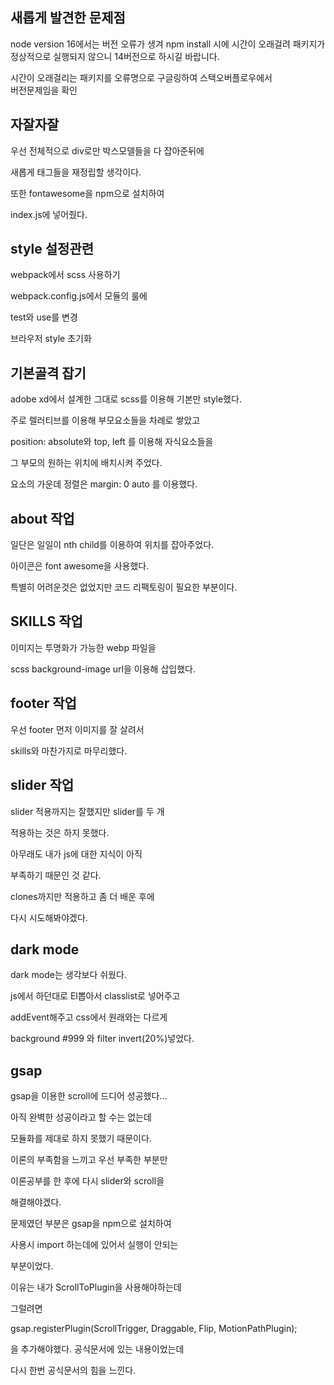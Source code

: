 ## 새롭게 발견한 문제점

node version 16에서는 버전 오류가 생겨 npm install 시에 시간이 오래걸려 패키지가<br>
정상적으로 실행되지 않으니 14버전으로 하시길 바랍니다.

시간이 오래걸리는 패키지를 오류명으로 구글링하여 스택오버플로우에서<br>
버전문제임을 확인

## 자잘자잘

우선 전체적으로 div로만 박스모델들을 다 잡아준뒤에<br>

새롭게 태그들을 재정립할 생각이다.<br>

또한 fontawesome을 npm으로 설치하여<br>

index.js에 넣어줬다.<br>

## style 설정관련

webpack에서 scss 사용하기<br>

webpack.config.js에서 모듈의 룰에 <br>

test와 use를 변경<br>

브라우저 style 초기화<br>

## 기본골격 잡기

adobe xd에서 설계한 그대로 scss를 이용해 기본만 style했다.<br>

주로 렐러티브를 이용해 부모요소들을 차례로 쌓았고<br>

position: absolute와 top, left 를 이용해 자식요소들을<br>

그 부모의 원하는 위치에 배치시켜 주었다.<br>

요소의 가운데 정렬은 margin: 0 auto 를 이용했다.<br>

## about 작업

일단은 일일이 nth child를 이용하여 위치를 잡아주었다.<br>

아이콘은 font awesome을 사용했다. <br>

특별히 어려운것은 없었지만 코드 리팩토링이 필요한 부분이다.<br>

## SKILLS 작업

이미지는 투명화가 가능한 webp 파일을 <br>

scss background-image url을 이용해 삽입했다. <br>

## footer 작업

우선 footer 먼저 이미지를 잘 살려서<br>

skills와 마찬가지로 마무리했다.<br>

## slider 작업

slider 적용까지는 잘했지만 slider를 두 개<br>

적용하는 것은 하지 못했다.<br>

아무래도 내가 js에 대한 지식이 아직 <br>

부족하기 때문인 것 같다. <br>

clones까지만 적용하고 좀 더 배운 후에 <br>

다시 시도해봐야겠다.<br>

## dark mode

dark mode는 생각보다 쉬웠다.<br>

js에서 하던대로 El뽑아서 classlist로 넣어주고 <br>

addEvent해주고 css에서 원래와는 다르게<br>

background #999 와 filter invert(20%)넣었다.<br>

## gsap

gsap을 이용한 scroll에 드디어 성공했다...<br>

아직 완벽한 성공이라고 할 수는 없는데<br>

모듈화를 제대로 하지 못했기 때문이다. <br>

이론의 부족함을 느끼고 우선 부족한 부분만<br>

이론공부를 한 후에 다시 slider와 scroll을<br>

해결해야겠다.<br>

문제였던 부분은 gsap을 npm으로 설치하여<br>

사용시 import 하는데에 있어서 실행이 안되는<br>

부분이었다.<br>

이유는 내가 ScrollToPlugin을 사용해야하는데 <br>

그럴려면<br>

gsap.registerPlugin(ScrollTrigger, Draggable, Flip, MotionPathPlugin); <br>

을 추가해야했다. 공식문서에 있는 내용이었는데<br>

다시 한번 공식문서의 힘을 느낀다.<br>
